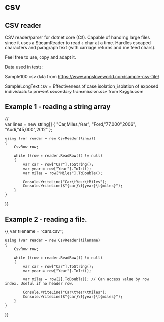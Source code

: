 # csv
CSV reader
----------

CSV reader/parser for dotnet core (C#).
Capable of handling large files since it uses a StreamReader to read a char at a time.
Handles escaped characters and paragraph text (with carriage returns and line feed chars).

Feel free to use, copy and adapt it.

Data used in tests:

Sample100.csv data from https://www.appsloveworld.com/sample-csv-file/

SampleLongText.csv  = Effectiveness of case isolation_isolation of exposed individuals to prevent secondary transmission.csv from Kaggle.com

Example 1 - reading a string array
----------------------------------
{{    
    var lines = new string[] { "Car,Miles,Year", "Ford,\"77,000\",2006", "Audi,\"45,000\",2012" };
    
    using (var reader = new CsvReader(lines))
    {
        CsvRow row;
    
        while ((row = reader.ReadRow()) != null)
        {
            var car = row["Car"].ToString();
            var year = row["Year"].ToInt();
            var miles = row["Miles"].ToDouble();
    
            Console.WriteLine("Car\tYear\tMiles");
            Console.WriteLine($"{car}\t{year}\t{miles}");
        }
    }
}}

Example 2 - reading a file.
---------------------------
{{
    var filename = "cars.csv";
    
    using (var reader = new CsvReader(filename)
    {
        CsvRow row;
    
        while ((row = reader.ReadRow()) != null)
        {
            var car = row["Car"].ToString();        
            var year = row["Year"].ToInt();
            
            var miles = row[2].ToDouble(); // Can access value by row index. Useful if no header row.
    
            Console.WriteLine("Car\tYear\tMiles");
            Console.WriteLine($"{car}\t{year}\t{miles}");
        }
    }
}}
